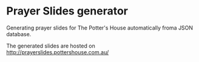 # Prayer Slides generator

Generating prayer slides for The Potter's House automatically froma JSON database.

The generated slides are hosted on http://prayerslides.pottershouse.com.au/
